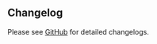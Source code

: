 ## Changelog

Please see [GitHub](https://github.com/cableready/element/releases) for detailed changelogs.
